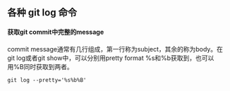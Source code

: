 ## 各种 git log 命令

#### 获取git commit中完整的message  
commit message通常有几行组成，第一行称为subject，其余的称为body。在git log或者git show中，可以分别用pretty format %s和%b获取到，也可以用%B同时获取到两者。

    git log --pretty='%s%b%B'